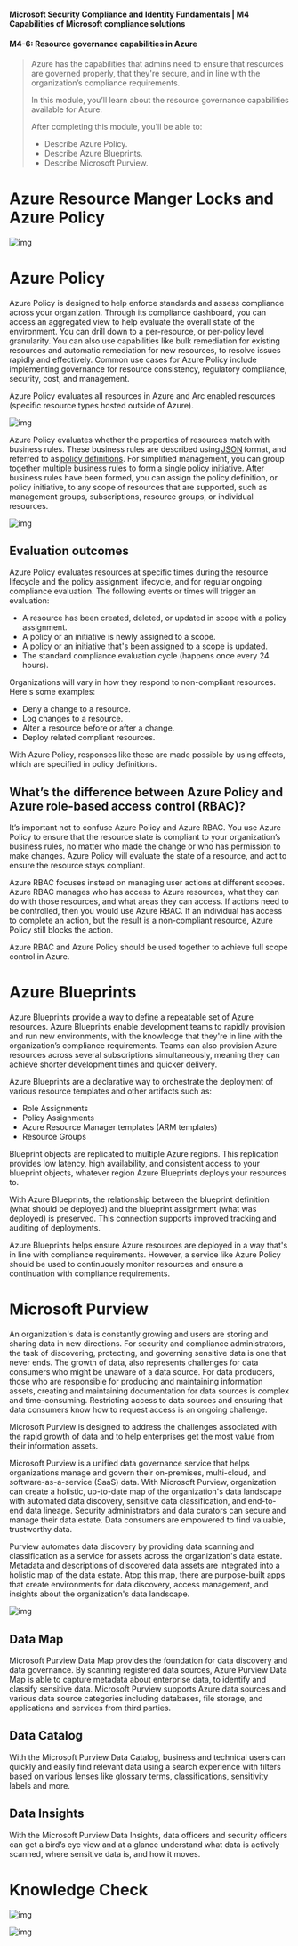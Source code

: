 #### Microsoft Security Compliance and Identity Fundamentals | M4 Capabilities of Microsoft compliance solutions 
#### M4-6: Resource governance capabilities in Azure

> Azure has the capabilities that admins need to ensure that resources are governed properly, that they're secure, and in line with the organization’s compliance requirements. 
> 
> In this module, you’ll learn about the resource governance capabilities available for Azure. 
> 
> After completing this module, you'll be able to: 
> - Describe Azure Policy. 
> - Describe Azure Blueprints. 
> - Describe Microsoft Purview.

# Azure Resource Manger Locks and Azure Policy  

![img](img/m04-06_01.png)

# Azure Policy 

Azure Policy is designed to help enforce standards and assess compliance across your organization. Through its compliance dashboard, you can access an aggregated view to help evaluate the overall state of the environment. You can drill down to a per-resource, or per-policy level granularity. You can also use capabilities like bulk remediation for existing resources and automatic remediation for new resources, to resolve issues rapidly and effectively. Common use cases for Azure Policy include implementing governance for resource consistency, regulatory compliance, security, cost, and management. 
 
Azure Policy evaluates all resources in Azure and Arc enabled resources (specific resource types hosted outside of Azure). 

![img](img/m04-06_02.png)

Azure Policy evaluates whether the properties of resources match with business rules. These business rules are described using [JSON](https://learn.microsoft.com/en-us/azure/governance/policy/concepts/definition-structure-basics) format, and referred to as [policy definitions](https://learn.microsoft.com/en-us/azure/governance/policy/overview#policy-definition). For simplified management, you can group together multiple business rules to form a single [policy initiative](https://learn.microsoft.com/en-us/azure/governance/policy/overview#initiative-definition). After business rules have been formed, you can assign the policy definition, or policy initiative, to any scope of resources that are supported, such as management groups, subscriptions, resource groups, or individual resources. 

![img](img/m04-06_03.png)

## Evaluation outcomes

Azure Policy evaluates resources at specific times during the resource lifecycle and the policy assignment lifecycle, and for regular ongoing compliance evaluation. The following events or times will trigger an evaluation: 
- A resource has been created, deleted, or updated in scope with a policy assignment. 
- A policy or an initiative is newly assigned to a scope. 
- A policy or an initiative that's been assigned to a scope is updated. 
- The standard compliance evaluation cycle (happens once every 24 hours). 
 
Organizations will vary in how they respond to non-compliant resources. Here's some examples: 
- Deny a change to a resource. 
- Log changes to a resource. 
- Alter a resource before or after a change. 
- Deploy related compliant resources. 

With Azure Policy, responses like these are made possible by using effects, which are specified in policy definitions. 

## What’s the difference between Azure Policy and Azure role-based access control (RBAC)? 

It’s important not to confuse Azure Policy and Azure RBAC. You use Azure Policy to ensure that the resource state is compliant to your organization’s business rules, no matter who made the change or who has permission to make changes. Azure Policy will evaluate the state of a resource, and act to ensure the resource stays compliant. 

Azure RBAC focuses instead on managing user actions at different scopes. Azure RBAC manages who has access to Azure resources, what they can do with those resources, and what areas they can access. If actions need to be controlled, then you would use Azure RBAC. If an individual has access to complete an action, but the result is a non-compliant resource, Azure Policy still blocks the action. 

Azure RBAC and Azure Policy should be used together to achieve full scope control in Azure. 

# Azure Blueprints 

Azure Blueprints provide a way to define a repeatable set of Azure resources. Azure Blueprints enable development teams to rapidly provision and run new environments, with the knowledge that they're in line with the organization’s compliance requirements. Teams can also provision Azure resources across several subscriptions simultaneously, meaning they can achieve shorter development times and quicker delivery. 

Azure Blueprints are a declarative way to orchestrate the deployment of various resource templates and other artifacts such as: 
- Role Assignments 
- Policy Assignments 
- Azure Resource Manager templates (ARM templates) 
- Resource Groups 

Blueprint objects are replicated to multiple Azure regions. This replication provides low latency, high availability, and consistent access to your blueprint objects, whatever region Azure Blueprints deploys your resources to. 

With Azure Blueprints, the relationship between the blueprint definition (what should be deployed) and the blueprint assignment (what was deployed) is preserved. This connection supports improved tracking and auditing of deployments. 

Azure Blueprints helps ensure Azure resources are deployed in a way that's in line with compliance requirements. However, a service like Azure Policy should be used to continuously monitor resources and ensure a continuation with compliance requirements. 

# Microsoft Purview 

An organization's data is constantly growing and users are storing and sharing data in new directions. For security and compliance administrators, the task of discovering, protecting, and governing sensitive data is one that never ends. The growth of data, also represents challenges for data consumers who might be unaware of a data source. For data producers, those who are responsible for producing and maintaining information assets, creating and maintaining documentation for data sources is complex and time-consuming. Restricting access to data sources and ensuring that data consumers know how to request access is an ongoing challenge. 

Microsoft Purview is designed to address the challenges associated with the rapid growth of data and to help enterprises get the most value from their information assets. 

Microsoft Purview is a unified data governance service that helps organizations manage and govern their on-premises, multi-cloud, and software-as-a-service (SaaS) data. With Microsoft Purview, organization can create a holistic, up-to-date map of the organization's data landscape with automated data discovery, sensitive data classification, and end-to-end data lineage. Security administrators and data curators can secure and manage their data estate. Data consumers are empowered to find valuable, trustworthy data. 

Purview automates data discovery by providing data scanning and classification as a service for assets across the organization's data estate. Metadata and descriptions of discovered data assets are integrated into a holistic map of the data estate. Atop this map, there are purpose-built apps that create environments for data discovery, access management, and insights about the organization's data landscape. 
 
![img](img/m04-06_04.png)

## Data Map 

Microsoft Purview Data Map provides the foundation for data discovery and data governance. By scanning registered data sources, Azure Purview Data Map is able to capture metadata about enterprise data, to identify and classify sensitive data. Microsoft Purview supports Azure data sources and various data source categories including databases, file storage, and applications and services from third parties. 

## Data Catalog 

With the Microsoft Purview Data Catalog, business and technical users can quickly and easily find relevant data using a search experience with filters based on various lenses like glossary terms, classifications, sensitivity labels and more. 

## Data Insights 

With the Microsoft Purview Data Insights, data officers and security officers can get a bird’s eye view and at a glance understand what data is actively scanned, where sensitive data is, and how it moves. 
 
# Knowledge Check

![img](img/m04-06_05.png)

![img](img/m04-06_06.png)
